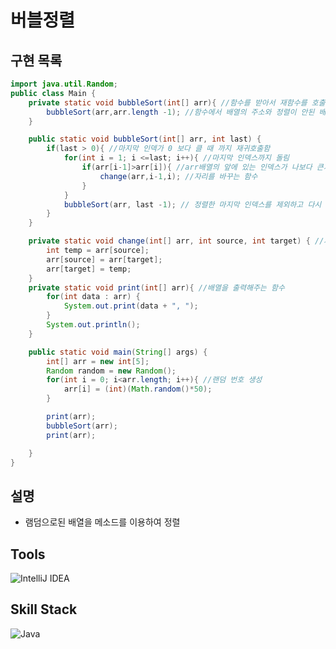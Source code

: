 # 버블정렬

## 구현 목록
``` Java
import java.util.Random;
public class Main {
    private static void bubbleSort(int[] arr){ //함수를 받아서 재함수를 호출함
        bubbleSort(arr,arr.length -1); //함수에서 배열의 주소와 정렬이 안된 배열 마지막 인덱스를 넘김
    }

    public static void bubbleSort(int[] arr, int last) {
        if(last > 0){ //마지막 인덱가 0 보다 클 때 까지 재귀호출함
            for(int i = 1; i <=last; i++){ //마지막 인덱스까지 돌림
                if(arr[i-1]>arr[i]){ //arr배열의 앞에 있는 인덱스가 나보다 큰가 비교를 함
                    change(arr,i-1,i); //자리를 바꾸는 함수
                }
            }
            bubbleSort(arr, last -1); // 정렬한 마지막 인덱스를 제외하고 다시 호출
        }
    }

    private static void change(int[] arr, int source, int target) { //자리를 바꾸는 함수
        int temp = arr[source];
        arr[source] = arr[target];
        arr[target] = temp;
    }
    private static void print(int[] arr){ //배열을 출력해주는 함수
        for(int data : arr) {
            System.out.print(data + ", ");
        }
        System.out.println();
    }

    public static void main(String[] args) {
        int[] arr = new int[5];
        Random random = new Random();
        for(int i = 0; i<arr.length; i++){ //랜덤 번호 생성
            arr[i] = (int)(Math.random()*50);
        }

        print(arr);
        bubbleSort(arr);
        print(arr);

    }
}
``` 
## 설명
* 램덤으로된 배열을 메소드를 이용하여 정렬 

## Tools
![IntelliJ IDEA](https://img.shields.io/badge/IntelliJ%20IDEA-000000.svg?&style=for-the-badge&logo=IntelliJ%20IDEA&logocolor=white)
## Skill Stack
![Java](https://img.shields.io/badge/Java-FF160B.svg?&style=for-the-badge&logo=Java&logocolor=white)

